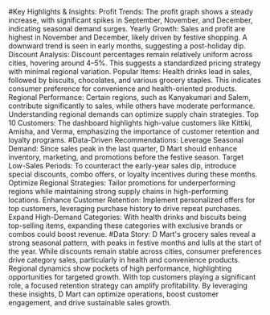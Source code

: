 #Key Highlights & Insights:
Profit Trends: The profit graph shows a steady increase, with significant spikes in September, November, and December, indicating seasonal demand surges.
Yearly Growth: Sales and profit are highest in November and December, likely driven by festive shopping. A downward trend is seen in early months, suggesting a post-holiday dip.
Discount Analysis: Discount percentages remain relatively uniform across cities, hovering around 4–5%. This suggests a standardized pricing strategy with minimal regional variation.
Popular Items: Health drinks lead in sales, followed by biscuits, chocolates, and various grocery staples. This indicates consumer preference for convenience and health-oriented products.
Regional Performance: Certain regions, such as Kanyakumari and Salem, contribute significantly to sales, while others have moderate performance. Understanding regional demands can optimize supply chain strategies.
Top 10 Customers: The dashboard highlights high-value customers like Kittiki, Amisha, and Verma, emphasizing the importance of customer retention and loyalty programs.
#Data-Driven Recommendations:
Leverage Seasonal Demand: Since sales peak in the last quarter, D Mart should enhance inventory, marketing, and promotions before the festive season.
Target Low-Sales Periods: To counteract the early-year sales dip, introduce special discounts, combo offers, or loyalty incentives during these months.
Optimize Regional Strategies: Tailor promotions for underperforming regions while maintaining strong supply chains in high-performing locations.
Enhance Customer Retention: Implement personalized offers for top customers, leveraging purchase history to drive repeat purchases.
Expand High-Demand Categories: With health drinks and biscuits being top-selling items, expanding these categories with exclusive brands or combos could boost revenue.
#Data Story:
D Mart's grocery sales reveal a strong seasonal pattern, with peaks in festive months and lulls at the start of the year. While discounts remain stable across cities, consumer preferences drive category sales,
particularly in health and convenience products. Regional dynamics show pockets of high performance, highlighting opportunities for targeted growth.
With top customers playing a significant role, a focused retention strategy can amplify profitability. 
By leveraging these insights, D Mart can optimize operations, boost customer engagement, and drive sustainable sales growth.














